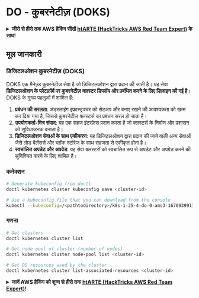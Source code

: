# DO - कुबरनेटीज़ (DOKS)

<details>

<summary><strong>जीरो से हीरो तक AWS हैकिंग सीखें</strong> <a href="https://training.hacktricks.xyz/courses/arte"><strong>htARTE (HackTricks AWS Red Team Expert)</strong></a><strong> के साथ!</strong></summary>

HackTricks का समर्थन करने के अन्य तरीके:

* अगर आप अपनी **कंपनी का विज्ञापन HackTricks में देखना चाहते हैं** या **HackTricks को PDF में डाउनलोड करना चाहते हैं** तो [**सब्सक्रिप्शन प्लान्स देखें**](https://github.com/sponsors/carlospolop)!
* [**आधिकारिक PEASS और HackTricks स्वैग**](https://peass.creator-spring.com) प्राप्त करें
* हमारे विशेष [**NFTs**](https://opensea.io/collection/the-peass-family) संग्रह [**The PEASS Family**](https://opensea.io/collection/the-peass-family) खोजें
* **शामिल हों** 💬 [**डिस्कॉर्ड समूह**](https://discord.gg/hRep4RUj7f) या [**टेलीग्राम समूह**](https://t.me/peass) या हमें **ट्विटर** 🐦 [**@hacktricks_live**](https://twitter.com/hacktricks_live)** पर फॉलो** करें।
* **हैकिंग ट्रिक्स साझा करें** द्वारा PRs सबमिट करके [**HackTricks**](https://github.com/carlospolop/hacktricks) और [**HackTricks Cloud**](https://github.com/carlospolop/hacktricks-cloud) github repos में।

</details>

## मूल जानकारी

### डिजिटलओशन कुबरनेटीज़ (DOKS)

DOKS एक मैनेज़्ड कुबरनेटीज़ सेवा है जो डिजिटलओशन द्वारा प्रदान की जाती है। यह सेवा **डिजिटलओशन के प्लेटफ़ॉर्म पर कुबरनेटीज़ क्लस्टर डिप्लॉय और प्रबंधित करने के लिए डिज़ाइन की गई है**। DOKS के मुख्य पहलुओं में शामिल हैं:

1. **प्रबंधन की सरलता**: अंडरलाइंग इंफ्रास्ट्रक्चर को सेटअप और बनाए रखने की आवश्यकता को खत्म कर दिया गया है, जिससे कुबरनेटीज़ क्लस्टर्स का प्रबंधन सरल हो जाता है।
2. **उपयोगकर्ता-मित्र संवाद**: यह एक सहज इंटरफ़ेस प्रदान करता है जो क्लस्टर्स के निर्माण और प्रशासन को सुविधाजनक बनाता है।
3. **डिजिटलओशन सेवाओं के साथ एकीकरण**: यह डिजिटलओशन द्वारा प्रदान की जाने वाली अन्य सेवाओं जैसे लोड बैलेंसर्स और ब्लॉक स्टोरेज के साथ सहजता से एकीकृत होता है।
4. **स्वचालित अपडेट और अपग्रेड**: यह सेवा क्लस्टरों को स्वचालित रूप से अपडेट और अपग्रेड करने की सुनिश्चित करने के लिए शामिल है।

### कनेक्शन
```bash
# Generate kubeconfig from doctl
doctl kubernetes cluster kubeconfig save <cluster-id>

# Use a kubeconfig file that you can download from the console
kubectl --kubeconfig=/<pathtodirectory>/k8s-1-25-4-do-0-ams3-1670939911166-kubeconfig.yaml get nodes
```
### गणना
```bash
# Get clusters
doctl kubernetes cluster list

# Get node pool of cluster (number of nodes)
doctl kubernetes cluster node-pool list <cluster-id>

# Get DO resources used by the cluster
doctl kubernetes cluster list-associated-resources <cluster-id>
```
<details>

<summary><strong>जानें AWS हैकिंग को शून्य से हीरो तक</strong> <a href="https://training.hacktricks.xyz/courses/arte"><strong>htARTE (HackTricks AWS Red Team Expert)</strong></a><strong>!</strong></summary>

दूसरे तरीके HackTricks का समर्थन करने के लिए:

* अगर आप अपनी **कंपनी का विज्ञापन HackTricks में देखना चाहते हैं** या **HackTricks को PDF में डाउनलोड करना चाहते हैं** तो [**सब्सक्रिप्शन प्लान्स**](https://github.com/sponsors/carlospolop) देखें!
* [**आधिकारिक PEASS & HackTricks स्वैग**](https://peass.creator-spring.com) प्राप्त करें
* हमारे विशेष [**NFTs**](https://opensea.io/collection/the-peass-family) संग्रह **The PEASS Family** की खोज करें
* **शामिल हों** 💬 [**डिस्कॉर्ड समूह**](https://discord.gg/hRep4RUj7f) या [**टेलीग्राम समूह**](https://t.me/peass) या हमें **ट्विटर** 🐦 [**@hacktricks_live**](https://twitter.com/hacktricks_live)** पर फॉलो** करें।
* **अपने हैकिंग ट्रिक्स साझा करें** द्वारा PRs सबमिट करके [**HackTricks**](https://github.com/carlospolop/hacktricks) और [**HackTricks Cloud**](https://github.com/carlospolop/hacktricks-cloud) github repos में।

</details>
